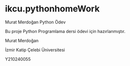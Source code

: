 # ikcu.pythonhomeWork
Murat Merdoğan Python Ödev


Bu proje Python Programlama dersi ödevi için hazırlanmıştır.

Murat Merdoğan

İzmir Katip Çelebi Üniversitesi

Y210240055
